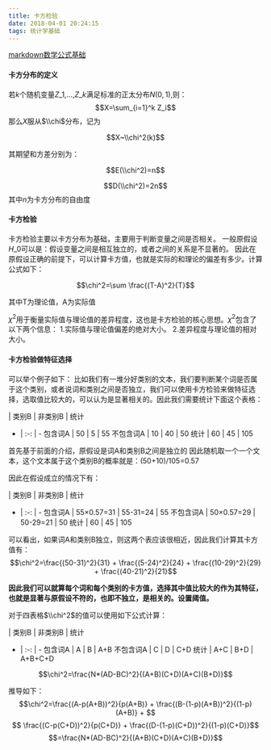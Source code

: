 ```yaml
---
title: 卡方检验
date: 2018-04-01 20:24:15
tags: 统计学基础
---
```

[markdown数学公式基础](https://blog.csdn.net/zdk930519/article/details/54137476)



#### 卡方分布的定义

若$k$个随机变量$Z\_1$,...,$Z\_k$满足标准的正太分布$N(0,1)$,则：
$$X=\sum_{i=1}^k Z_i$$
那么$X$服从$\\chi$分布，记为

$$X~\\chi^2(k)$$

其期望和方差分别为：

$$E(\\chi^2)=n$$

$$D(\\chi^2)=2n$$
其中$n$为卡方分布的自由度

#### 卡方检验

卡方检验主要以卡方分布为基础，主要用于判断变量之间是否相关。
一般原假设$H\_0$可以是：假设变量之间是相互独立的，或者之间的关系是不显著的。
因此在原假设正确的前提下，可以计算卡方值，也就是实际的和理论的偏差有多少。计算公式如下：

$$\chi^2=\sum \frac{(T-A)^2}{T}$$

其中T为理论值，A为实际值

$\chi^2$用于衡量实际值与理论值的差异程度，这也是卡方检验的核心思想。$\chi^2$包含了以下两个信息：
1.实际值与理论值偏差的绝对大小。
2.差异程度与理论值的相对大小。

#### 卡方检验做特征选择
 可以举个例子如下：
 比如我们有一堆分好类别的文本，我们要判断某个词是否属于这个类别，或者说词和类别之间是否独立，我们可以使用卡方检验来做特征选择，选取值比较大的，可以认为是显著相关的。因此我们需要统计下面这个表格：

  | 类别B | 非类别B | 统计
- | :-: |  -
  包含词A  |  50  |  5 | 55
  不包含词A  |  10  |  40 | 50
  统计  |  60  |  45 | 105

首先基于前面的介绍，原假设是词A和类别B之间是独立的
因此随机取一个一个文本，这个文本属于这个类别B的概率就是：(50+10)/105=0.57

因此在假设成立的情况下有：

  | 类别B | 非类别B | 统计
- | :-: |  -
  包含词A  |  55×0.57=31  |  55-31=24 | 55
  不包含词A  |  50×0.57=29  |  50-29=21 | 50
  统计  |  60  |  45 | 105

可以看出，如果词A和类别B独立，则这两个表应该很相近，因此我们计算其卡方值有：
$$\chi^2=\frac{(50-31)^2}{31} + \frac{(5-24)^2}{24} + \frac{(10-29)^2}{29} + \frac{(40-21)^2}{21}$$

**因此我们可以就算每个词和每个类别的卡方值，选择其中值比较大的作为其特征，也就是显著与原假设不符的，也即不独立，是相关的。设置阈值。**

对于四表格$\\chi^2$的值可以使用如下公式计算：

| 类别B | 非类别B | 统计
- | :-: |  -
包含词A  |  A |  B | A+B
不包含词A  |  C  | D | C+D
统计  |  A+C  |  B+D | A+B+C+D

$$\chi^2=\frac{N*(AD-BC)^2}{(A+B)(C+D)(A+C)(B+D)}$$

推导如下：
$$\chi^2=\frac{(A-p(A+B))^2}{p(A+B)} + \frac{(B-(1-p)(A+B))^2}{(1-p)(A+B)} + $$
$$ \frac{(C-p(C+D))^2}{p(C+D)} + \frac{(D-(1-p)(C+D))^2}{(1-p)(C+D)}$$ $$=\frac{N*(AD-BC)^2}{(A+B)(C+D)(A+C)(B+D)}$$
